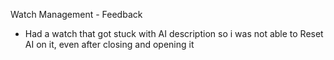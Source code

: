 Watch Management - Feedback

- Had a watch that got stuck with AI description so i was not able to Reset AI on it, even after closing and opening it
